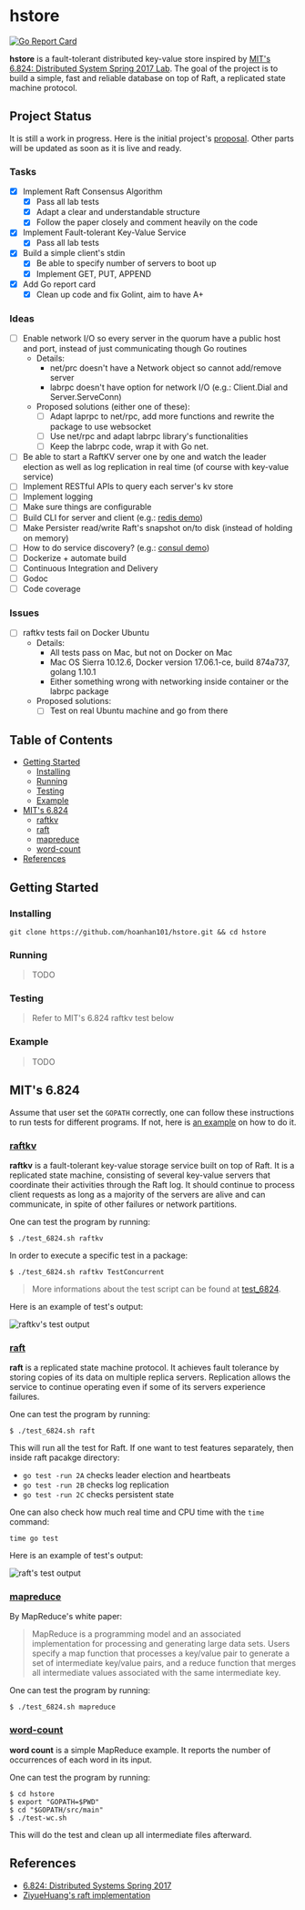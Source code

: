 # hstore

[![Go Report Card](https://goreportcard.com/badge/github.com/hoanhan101/hstore)](https://goreportcard.com/report/github.com/hoanhan101/hstore)

**hstore** is a fault-tolerant distributed key-value store inspired by
[MIT's 6.824: Distributed System Spring 2017 Lab](http://nil.csail.mit.edu/6.824/2017/).
The goal of the project is to build a simple, fast and reliable database on top
of Raft, a replicated state machine protocol.

## Project Status

It is still a work in progress. Here is the initial project's [proposal](PROPOSAL.md).
Other parts will be updated as soon as it is live and ready.

### Tasks

- [x] Implement Raft Consensus Algorithm
  - [x] Pass all lab tests
  - [x] Adapt a clear and understandable structure
  - [x] Follow the paper closely and comment heavily on the code
- [x] Implement Fault-tolerant Key-Value Service
  - [x] Pass all lab tests
- [x] Build a simple client's stdin
  - [x] Be able to specify number of servers to boot up
  - [x] Implement GET, PUT, APPEND
- [x] Add Go report card
  - [x] Clean up code and fix Golint, aim to have A+

### Ideas

- [ ] Enable network I/O so every server in the quorum have a public host and port, instead of just
  communicating though Go routines
  - Details:
    - net/prc doesn't have a Network object so cannot add/remove server
    - labrpc doesn't have option for network I/O (e.g.: Client.Dial and Server.ServeConn)
  - Proposed solutions (either one of these):
    - [ ] Adapt laprpc to net/rpc, add more functions and rewrite the package to use websocket
    - [ ] Use net/rpc and adapt labrpc library's functionalities
    - [ ] Keep the labrpc code, wrap it with Go net.
- [ ] Be able to start a RaftKV server one by one and watch the leader election as well as
  log replication in real time (of course with key-value service)
- [ ] Implement RESTful APIs to query each server's kv store
- [ ] Implement logging
- [ ] Make sure things are configurable
- [ ] Build CLI for server and client (e.g.: [redis demo](http://try.redis.io/))
- [ ] Make Persister read/write Raft's snapshot on/to disk (instead of holding on memory)
- [ ] How to do service discovery? (e.g.: [consul demo](https://youtu.be/huvBEB3suoo))
- [ ] Dockerize + automate build
- [ ] Continuous Integration and Delivery
- [ ] Godoc 
- [ ] Code coverage 

### Issues

- [ ] raftkv tests fail on Docker Ubuntu
  - Details:
    - All tests pass on Mac, but not on Docker on Mac
    - Mac OS Sierra 10.12.6, Docker version 17.06.1-ce, build 874a737, golang 1.10.1
    - Either something wrong with networking inside container or the labrpc package
  - Proposed solutions:
    - [ ] Test on real Ubuntu machine and go from there

## Table of Contents

- [Getting Started](#getting-started)
  - [Installing](#installing)
  - [Running](#running)
  - [Testing](#testing)
  - [Example](#example)
- [MIT's 6.824](#mits-6824)
  - [raftkv](#raftkv)
  - [raft](#raft)
  - [mapreduce](#mapreduce)
  - [word-count](#word-count)
- [References](#references)

## Getting Started

### Installing

```
git clone https://github.com/hoanhan101/hstore.git && cd hstore
```

### Running

> TODO

### Testing

> Refer to MIT's 6.824 raftkv test below

### Example

> TODO

## MIT's 6.824

Assume that user set the `GOPATH` correctly, one can follow these instructions 
to run tests for different programs. If not, here is
[an example](https://github.com/hoanhan101/go-playground) on how to do it.

### [raftkv](src/raftkv)

**raftkv** is a fault-tolerant key-value storage service built on top of Raft. It is a replicated
state machine, consisting of several key-value servers that coordinate their activities through
the Raft log. It should continue to process client requests as long as a majority of the servers
are alive and can communicate, in spite of other failures or network partitions.

One can test the program by running:
```
$ ./test_6824.sh raftkv
```

In order to execute a specific test in a package:
```
$ ./test_6824.sh raftkv TestConcurrent
```

> More informations about the test script can be found at [test_6824](test_6824.sh).

Here is an example of test's output:

![raftkv's test output](img/test_raftkv.png)

### [raft](src/raft)

**raft** is a replicated state machine protocol. It achieves fault tolerance by storing copies of
its data on multiple replica servers. Replication allows the service to continue operating even if
some of its servers experience failures.

One can test the program by running:
```
$ ./test_6824.sh raft 
```

This will run all the test for Raft. If one want to test features separately, then inside raft
pacakge directory:
- `go test -run 2A` checks leader election and heartbeats
- `go test -run 2B` checks log replication
- `go test -run 2C` checks persistent state

One can also check how much real time and CPU time with the `time` command:
```
time go test
```

Here is an example of test's output:

![raft's test output](img/test_raft.png)

### [mapreduce](src/mapreduce)

By MapReduce's white paper:
> MapReduce is a programming model and an associated implementation for processing and generating 
> large data sets. Users specify a map function that processes a key/value pair to generate a set
> of intermediate key/value pairs, and a reduce function that merges all intermediate values 
> associated with the same intermediate key.

One can test the program by running:
```
$ ./test_6824.sh mapreduce
```

### [word-count](src/main/wc.go)

**word count** is a simple MapReduce example. It reports the number of occurrences of each word 
in its input.

One can test the program by running:
```
$ cd hstore
$ export "GOPATH=$PWD"
$ cd "$GOPATH/src/main"
$ ./test-wc.sh
```

This will do the test and clean up all intermediate files afterward.

## References

- [6.824: Distributed Systems Spring 2017](http://nil.csail.mit.edu/6.824/2017/)
- [ZiyueHuang's raft implementation](https://github.com/ZiyueHuang/Distributed-Systems)
